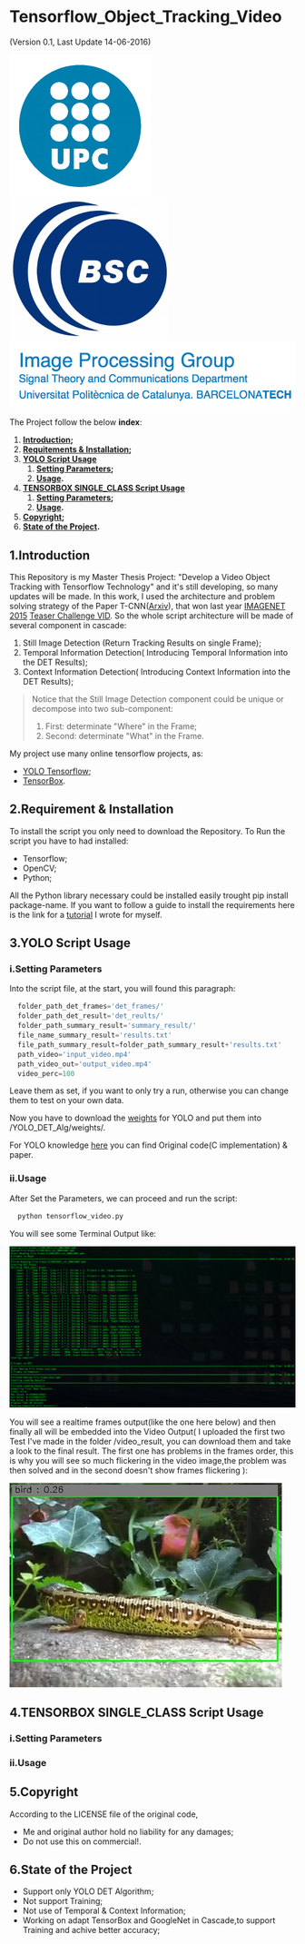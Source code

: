 # Tensorflow_Object_Tracking_Video

(Version 0.1, Last Update 14-06-2016)

![alt text](images/UPC_logo.png "Logo Title Text 1")
![alt text](images/BSC_logo.png "Logo Title Text 1")
![alt text](images/IGP_logo.png  "Logo Title Text 1")

The Project  follow the below **index**:

1. **[Introduction](https://github.com/DrewNF/Tensorflow_Object_Tracking_Video#1introduction);**
2. **[Requitements & Installation](https://github.com/DrewNF/Tensorflow_Object_Tracking_Video#2requirement--installation);**
3. **[YOLO Script Usage](https://github.com/DrewNF/Tensorflow_Object_Tracking_Video#3yolo-script-usage)**
      1. **[Setting Parameters](https://github.com/DrewNF/Tensorflow_Object_Tracking_Video#isetting-parameters);**
      2. **[Usage](https://github.com/DrewNF/Tensorflow_Object_Tracking_Video#iiusage).**
4. **[TENSORBOX SINGLE_CLASS Script Usage](https://github.com/DrewNF/Tensorflow_Object_Tracking_Video#4tensorbox-single_class-script-usage)**
      1. **[Setting Parameters](https://github.com/DrewNF/Tensorflow_Object_Tracking_Video#isetting-parameters-1);**
      2. **[Usage](https://github.com/DrewNF/Tensorflow_Object_Tracking_Video#iiusage-1).**
5. **[Copyright](https://github.com/DrewNF/Tensorflow_Object_Tracking_Video#5copyright);**
6.  **[State of the Project](https://github.com/DrewNF/Tensorflow_Object_Tracking_Video#6state-of-the-project).**


## 1.Introduction

This Repository is my Master Thesis Project: "Develop a Video Object Tracking with Tensorflow Technology" 
and it's still developing, so many updates will be made.
In this work, I used the architecture and problem solving strategy of the Paper T-CNN([Arxiv](http://arxiv.org/abs/1604.02532)), that won last year [IMAGENET 2015](http://image-net.org/) [Teaser Challenge VID](http://image-net.org/challenges/LSVRC/2015/results).
So the whole script architecture will be made of several component in cascade:
  1. Still Image Detection (Return Tracking Results on single Frame);
  2. Temporal Information Detection( Introducing Temporal Information into the DET Results);
  3. Context Information Detection( Introducing Context Information into the DET Results);

> Notice that the Still Image Detection component could be unique or decompose into two sub-component:
>  1. First: determinate "Where" in the Frame;
>  2. Second: determinate "What" in the Frame.


My project use many online tensorflow projects, as: 
  - [YOLO Tensorflow](https://github.com/gliese581gg/YOLO_tensorflow);
  - [TensorBox](https://github.com/Russell91/TensorBox).

## 2.Requirement & Installation
To install the script you only need to download the Repository.
To Run the script you have to had installed:
  - Tensorflow;
  - OpenCV;
  - Python;

All the Python library necessary could be installed easily trought pip install package-name.
If you want to follow a guide to install the requirements here is the link for a [tutorial](https://github.com/DrewNF/Build-Deep-Learning-Env-with-Tensorflow-Python-OpenCV) I wrote for myself.

## 3.YOLO Script Usage
### i.Setting Parameters
  Into the script file, at the start, you will found this paragraph:
        
  ```python      
    folder_path_det_frames='det_frames/'
    folder_path_det_result='det_reults/'
    folder_path_summary_result='summary_result/'
    file_name_summary_result='results.txt'
    file_path_summary_result=folder_path_summary_result+'results.txt'
    path_video='input_video.mp4'
    path_video_out='output_video.mp4'
    video_perc=100
  ```
  
  Leave them as set, if you want to only try a run, otherwise you can change them to test on your own data.
  
  Now you have to download the [weights](https://drive.google.com/file/d/0B2JbaJSrWLpza08yS2FSUnV2dlE/view?usp=sharing ) for YOLO and put them into /YOLO_DET_Alg/weights/.
  
  For YOLO knowledge [here](http://pjreddie.com/darknet/yolo/) you can find Original code(C implementation) & paper.
  
### ii.Usage
  After Set the Parameters, we can proceed and run the script:
  
  ```python
    python tensorflow_video.py
  ```
You will see some Terminal Output like:

![alt tag](images/terminal_output_run.png)

You will see a realtime frames output(like the one here below) and then finally all will be embedded into the Video Output( I uploaded the first two Test I've made in the folder /video_result, you can download them and take a look to the final result.
The first one has problems in the frames order, this is why you will see so much flickering in the video image,the problem was then solved and in the second doesn't show frames flickering ):

![alt tag](images/DET_frame_example.jpg)

## 4.TENSORBOX SINGLE_CLASS Script Usage
### i.Setting Parameters
  
### ii.Usage

## 5.Copyright

According to the LICENSE file of the original code,

  - Me and original author hold no liability for any damages;
  - Do not use this on commercial!.

## 6.State of the Project

  - Support only YOLO DET Algorithm;
  - Not support Training;
  - Not use of Temporal & Context Information;
  - Working on adapt TensorBox and GoogleNet in Cascade,to support Training and achive better accuracy;
